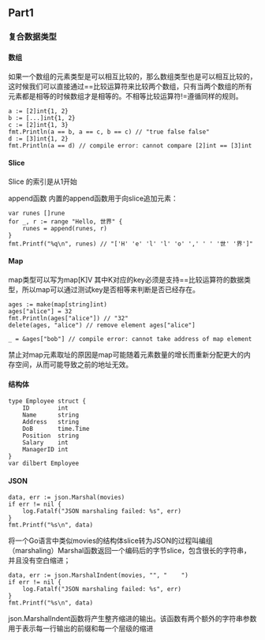 ## Part1
### 复合数据类型

#### 数组
如果一个数组的元素类型是可以相互比较的，那么数组类型也是可以相互比较的，这时候我们可以直接通过==比较运算符来比较两个数组，只有当两个数组的所有元素都是相等的时候数组才是相等的。不相等比较运算符!=遵循同样的规则。
```
a := [2]int{1, 2}
b := [...]int{1, 2}
c := [2]int{1, 3}
fmt.Println(a == b, a == c, b == c) // "true false false"
d := [3]int{1, 2}
fmt.Println(a == d) // compile error: cannot compare [2]int == [3]int
```

#### Slice
Slice 的索引是从1开始

append函数
内置的append函数用于向slice追加元素：

```
var runes []rune
for _, r := range "Hello, 世界" {
    runes = append(runes, r)
}
fmt.Printf("%q\n", runes) // "['H' 'e' 'l' 'l' 'o' ',' ' ' '世' '界']"
```

#### Map
map类型可以写为map[K]V
其中K对应的key必须是支持==比较运算符的数据类型，所以map可以通过测试key是否相等来判断是否已经存在。

```
ages := make(map[string]int)
ages["alice"] = 32
fmt.Println(ages["alice"]) // "32"
delete(ages, "alice") // remove element ages["alice"]

_ = &ages["bob"] // compile error: cannot take address of map element

```
禁止对map元素取址的原因是map可能随着元素数量的增长而重新分配更大的内存空间，从而可能导致之前的地址无效。

#### 结构体

```
type Employee struct {
    ID        int
    Name      string
    Address   string
    DoB       time.Time
    Position  string
    Salary    int
    ManagerID int
}
var dilbert Employee
```


#### JSON
```
data, err := json.Marshal(movies)
if err != nil {
    log.Fatalf("JSON marshaling failed: %s", err)
}
fmt.Printf("%s\n", data)
```
将一个Go语言中类似movies的结构体slice转为JSON的过程叫编组（marshaling）Marshal函数返回一个编码后的字节slice，包含很长的字符串，并且没有空白缩进；

```
data, err := json.MarshalIndent(movies, "", "    ")
if err != nil {
    log.Fatalf("JSON marshaling failed: %s", err)
}
fmt.Printf("%s\n", data)
```
json.MarshalIndent函数将产生整齐缩进的输出。该函数有两个额外的字符串参数用于表示每一行输出的前缀和每一个层级的缩进

